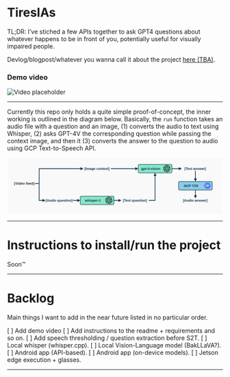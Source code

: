 # TiresIAs

TL;DR: I’ve stiched a few APIs together to ask GPT4 questions about whatever happens to be in front of you, potentially useful for visually impaired people.

Devlog/blogpost/whatever you wanna call it about the project [here (TBA)]().

### Demo video

![Video placeholder](https://images.placeholders.dev/?width=720&height=256&text=Video%20placeholder)

---

Currently this repo only holds a quite simple proof-of-concept, the inner working is outlined in the diagram below. Basically, the `run` function takes an audio file with a question and an image, (1) converts the audio to text using Whisper, (2) asks GPT-4V the corresponding question while passing the context image, and then it (3) converts the answer to the question to audio using GCP Text-to-Speech API.

![Workflow of the initial proof of concept for TiresIAs.](drawio/poc_flow.png)

---

# Instructions to install/run the project
Soon™️

---

# Backlog
Main things I want to add in the near future listed in no particular order.

[ ] Add demo video
[ ] Add instructions to the readme + requirements and so on.
[ ] Add speech thresholding / question extraction before S2T.
[ ] Local whisper (whisper.cpp).
[ ] Local Vision-Language model (BakLLaVA?).
[ ] Android app (API-based).
[ ] Android app (on-device models).
[ ] Jetson edge execution + glasses.

---